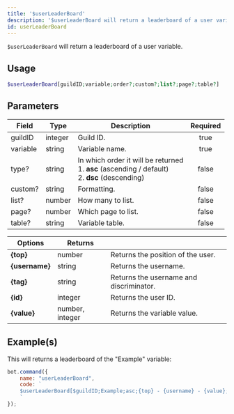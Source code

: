 ```yaml
---
title: '$userLeaderBoard'
description: '$userLeaderBoard will return a leaderboard of a user variable.'
id: userLeaderBoard
---
```


`$userLeaderBoard` will return a leaderboard of a user variable.

## Usage

```php
$userLeaderBoard[guildID;variable;order?;custom?;list?;page?;table?]
```

## Parameters

| Field    | Type    | Description                                                                                                           | Required |
| -------- | ------- | --------------------------------------------------------------------------------------------------------------------- |:--------:|
| guildID  | integer | Guild ID.                                                                                                             |   true   |
| variable | string  | Variable name.                                                                                                        |   true   |
| type?    | string  | In which order it will be returned <br /> 1. **asc** (ascending / default) <br /> 2. **dsc** (descending) |  false   |
| custom?  | string  | Formatting.                                                                                                           |  false   |
| list?    | number  | How many to list.                                                                                                     |  false   |
| page?    | number  | Which page to list.                                                                                                   |  false   |
| table?   | string  | Variable table.                                                                                                       |  false   |

| Options        | Returns         |                                         |
| -------------- | --------------- | --------------------------------------- |
| **{top}**      | number          | Returns the position of the user.       |
| **{username}** | string          | Returns the username.                   |
| **{tag}**      | string          | Returns the username and discriminator. |
| **{id}**       | integer         | Returns the user ID.                    |
| **{value}**    | number, integer | Returns the variable value.             |

## Example(s)

This will returns a leaderboard of the "Example" variable:

```javascript
bot.command({
    name: "userLeaderBoard",
    code: `
    $userLeaderBoard[$guildID;Example;asc;{top} - {username} - {value};10;1;main]
    `
});
```
